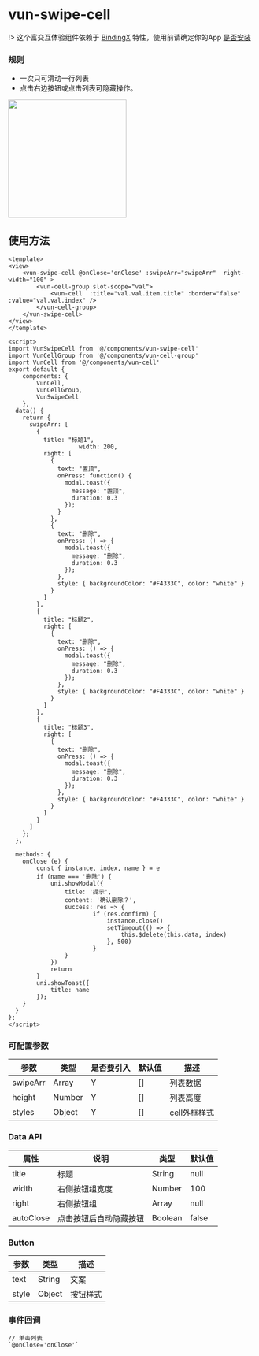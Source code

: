 # vun-swipe-cell

!> 这个富交互体验组件依赖于 [BindingX](https://alibaba.github.io/bindingx/) 特性，使用前请确定你的App [是否安装](https://github.com/alibaba/bindingx#installation)

### 规则
- 一次只可滑动一行列表
- 点击右边按钮或点击列表可隐藏操作。

<img src="/unpackage/gif/swipecell.gif?raw=true" width="240"/>

## 使用方法
```vue
<template>
<view>
    <vun-swipe-cell @onClose='onClose' :swipeArr="swipeArr"  right-width="100" >
    	<vun-cell-group slot-scope="val">
    		<vun-cell  :title="val.val.item.title" :border="false" :value="val.val.index" />
    	</vun-cell-group>
    </vun-swipe-cell>
</view>
</template>

<script>
import VunSwipeCell from '@/components/vun-swipe-cell'
import VunCellGroup from '@/components/vun-cell-group'
import VunCell from '@/components/vun-cell'
export default {
	components: {
		VunCell,
		VunCellGroup,
		VunSwipeCell
	},
  data() {
    return {
      swipeArr: [
        {
          title: "标题1",
					width: 200,
          right: [
            {
              text: "置顶",
              onPress: function() {
                modal.toast({
                  message: "置顶",
                  duration: 0.3
                });
              }
            },
            {
              text: "删除",
              onPress: () => {
                modal.toast({
                  message: "删除",
                  duration: 0.3
                });
              },
              style: { backgroundColor: "#F4333C", color: "white" }
            }
          ]
        },
        {
          title: "标题2",
          right: [
            {
              text: "删除",
              onPress: () => {
                modal.toast({
                  message: "删除",
                  duration: 0.3
                });
              },
              style: { backgroundColor: "#F4333C", color: "white" }
            }
          ]
        },
        {
          title: "标题3",
          right: [
            {
              text: "删除",
              onPress: () => {
                modal.toast({
                  message: "删除",
                  duration: 0.3
                });
              },
              style: { backgroundColor: "#F4333C", color: "white" }
            }
          ]
        }
      ]
    };
  },
  
  methods: {
    onClose (e) {
    	const { instance, index, name } = e
    	if (name === '删除') {
    		uni.showModal({
    		    title: '提示',
    		    content: '确认删除？',
    		    success: res => {
    					if (res.confirm) {
    						instance.close()
    						setTimeout(() => {
    							this.$delete(this.data, index)
    						}, 500)
    					}
    		    }
    		})
    		return
    	}
    	uni.showToast({
    	    title: name
    	});
    }
  }
};
</script>
```

### 可配置参数
|参数|类型|是否要引入|默认值|描述|
|-------------|------------|--------|-----|-----|
|swipeArr|Array|Y|[]|列表数据|
|height|Number|Y|[]|列表高度|
|styles|Object|Y|[]| cell外框样式|

### Data API
|属性|说明|类型|默认值|
|-------------|------------|--------|-----|
|title|标题|String|null|
|width|右侧按钮组宽度|Number|100|
|right|右侧按钮组|Array|null|
|autoClose|点击按钮后自动隐藏按钮|Boolean|false|

### Button
|参数|类型|描述|
|-------------|------------|--------|
|text|String|文案|
|style|Object|按钮样式|

### 事件回调

```
// 单击列表
`@onClose='onClose'`
```
